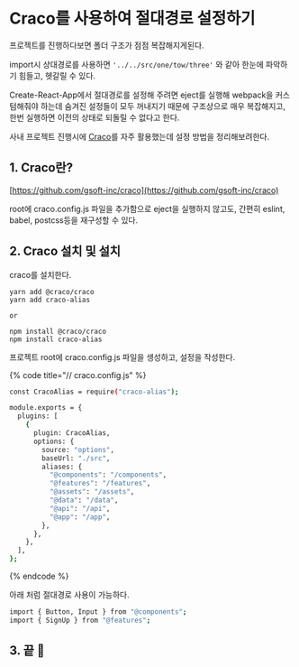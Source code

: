 # Craco를 사용하여 절대경로 설정하기

프로젝트를 진행하다보면 폴더 구조가 점점 복잡해지게된다.

import시 상대경로를 사용하면 `'../../src/one/tow/three'` 와 같아 한눈에 파악하기 힘들고, 헷갈릴 수 있다.

Create-React-App에서 절대경로를 설정해 주려면 eject를 실행해 webpack을 커스텀해줘야 하는데 숨겨진 설정들이 모두 꺼내지기 때문에 구조상으로 매우 복잡해지고, 한번 실행하면 이전의 상태로 되돌릴 수 없다고 한다.

사내 프로젝트 진행시에 [Craco](https://github.com/gsoft-inc/craco)를 자주 활용했는데 설정 방법을 정리해보려한다.

## 1. Craco란?

[https://github.com/gsoft-inc/craco](https://github.com/gsoft-inc/craco)

root에 craco.config.js 파일을 추가함으로 eject을 실행하지 않고도, 간편히 eslint, babel, postcss등을 재구성할 수 있다.

## 2. Craco 설치 및 설치

craco를 설치한다.

```text
yarn add @craco/craco
yarn add craco-alias

or

npm install @craco/craco
npm install craco-alias
```

프로젝트 root에 craco.config.js 파일을 생성하고, 설정을 작성한다.

{% code title="// craco.config.js" %}
```bash
const CracoAlias = require("craco-alias");

module.exports = {
  plugins: [
    {
      plugin: CracoAlias,
      options: {
        source: "options",
        baseUrl: "./src",
        aliases: {
          "@components": "/components",
          "@features": "/features",
          "@assets": "/assets",
          "@data": "/data",
          "@api": "/api",
          "@app": "/app",
        },
      },
    },
  ],
};
```
{% endcode %}

아래 처럼 절대경로 사용이 가능하다.

```bash
import { Button, Input } from "@components";
import { SignUp } from "@features";
```

## 3.  끝 😬

